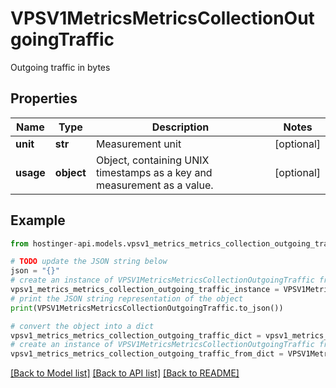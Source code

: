 # VPSV1MetricsMetricsCollectionOutgoingTraffic

Outgoing traffic in bytes

## Properties

Name | Type | Description | Notes
------------ | ------------- | ------------- | -------------
**unit** | **str** | Measurement unit | [optional] 
**usage** | **object** | Object, containing UNIX timestamps as a key and measurement as a value. | [optional] 

## Example

```python
from hostinger-api.models.vpsv1_metrics_metrics_collection_outgoing_traffic import VPSV1MetricsMetricsCollectionOutgoingTraffic

# TODO update the JSON string below
json = "{}"
# create an instance of VPSV1MetricsMetricsCollectionOutgoingTraffic from a JSON string
vpsv1_metrics_metrics_collection_outgoing_traffic_instance = VPSV1MetricsMetricsCollectionOutgoingTraffic.from_json(json)
# print the JSON string representation of the object
print(VPSV1MetricsMetricsCollectionOutgoingTraffic.to_json())

# convert the object into a dict
vpsv1_metrics_metrics_collection_outgoing_traffic_dict = vpsv1_metrics_metrics_collection_outgoing_traffic_instance.to_dict()
# create an instance of VPSV1MetricsMetricsCollectionOutgoingTraffic from a dict
vpsv1_metrics_metrics_collection_outgoing_traffic_from_dict = VPSV1MetricsMetricsCollectionOutgoingTraffic.from_dict(vpsv1_metrics_metrics_collection_outgoing_traffic_dict)
```
[[Back to Model list]](../README.md#documentation-for-models) [[Back to API list]](../README.md#documentation-for-api-endpoints) [[Back to README]](../README.md)


